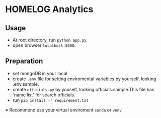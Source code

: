 # HOMELOG Analytics
## Usage

- At root directory, run  `python app.py`.
- open browser `localhost:5000`.

## Preparation
- set mongoDB in your local
- create `.env` file for setting enviromental variables by yourself, looking .env.sample.
- create `officials.py` by youself, looking officials.sample.This file has 'name list' for search officials.
- run `pip install -r requirement.txt`

※ Recommend use your virtual enviroment `conda` or `venv` 
